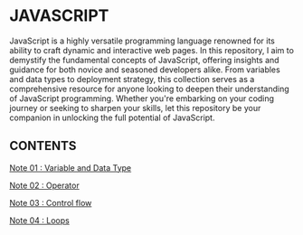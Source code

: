 # JAVASCRIPT

JavaScript is a highly versatile programming language renowned for its ability to craft dynamic and interactive web pages. In this repository, I aim to demystify the fundamental concepts of JavaScript, offering insights and guidance for both novice and seasoned developers alike. From variables and data types to deployment strategy, this collection serves as a comprehensive resource for anyone looking to deepen their understanding of JavaScript programming. Whether you're embarking on your coding journey or seeking to sharpen your skills, let this repository be your companion in unlocking the full potential of JavaScript.


## CONTENTS

[Note 01 : Variable and Data Type](./01_variable/variable.md)

[Note 02 : Operator](./02_operator/operator.md)

[Note 03 : Control flow](./03_control_flow/control_flow.md)

[Note 04 : Loops](./04_loop/loop.md)

<!--[Note 05 : function](https://github.com/KrYP70N/JS_FUNDAMENTAL/tree/feature/05-function)
[Note 06 : Wroking with array](https://github.com/KrYP70N/JS_FUNDAMENTAL/tree/feature/06-array)
[Note 07 : Objects](https://github.com/KrYP70N/JS_FUNDAMENTAL/tree/feature/07-objects)
[Note 08 : DOM](https://github.com/KrYP70N/JS_FUNDAMENTAL/tree/feature/08-DOM)
[Note 08 : Asynchronus Javascript](https://github.com/KrYP70N/JS_FUNDAMENTAL/tree/feature/08-async)
[Note 09 : Error Handling](https://github.com/KrYP70N/JS_FUNDAMENTAL/tree/feature/09-error-handling)
[Note 10 : ES6+](https://github.com/KrYP70N/JS_FUNDAMENTAL/tree/feature/10-es6-plus)
[Note 11 : Working with API](https://github.com/KrYP70N/JS_FUNDAMENTAL/tree/feature/11-api)
[Note 12 : Libraries and Framework](https://github.com/KrYP70N/JS_FUNDAMENTAL/tree/feature/12-lib-n-fw)
[Note 13 : Closure](https://github.com/KrYP70N/JS_FUNDAMENTAL/tree/feature/13-closure)
[Note 14 : Prototype](https://github.com/KrYP70N/JS_FUNDAMENTAL/tree/feature/14-prototype)
[Note 15 : Functional Programming](https://github.com/KrYP70N/JS_FUNDAMENTAL/tree/feature/15-fp)
[Note 15 : Integrate Testing Framework](https://github.com/KrYP70N/JS_FUNDAMENTAL/tree/feature/15-testing)
[Note 16 : Deployment](https://github.com/KrYP70N/JS_FUNDAMENTAL/tree/feature/16-deployment) -->










